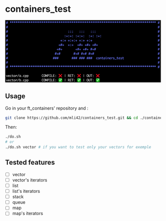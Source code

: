# containers_test

<p align="center">
	<img src="./assets/img.png" >
</p>

## Usage

Go in your ft_containers' repository and :

```bash
git clone https://github.com/mli42/containers_test.git && cd ./containers_test/
```

Then:
```bash
./do.sh
# or
./do.sh vector # if you want to test only your vectors for exemple
```

## Tested features
- [ ] vector
- [ ] vector's iterators
- [ ] list
- [ ] list's iterators
- [ ] stack
- [ ] queue
- [ ] map
- [ ] map's iterators
